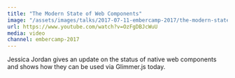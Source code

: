 ```yaml
---
title: "The Modern State of Web Components"
image: "/assets/images/talks/2017-07-11-embercamp-2017/the-modern-state-of-web-components.png"
url: https://www.youtube.com/watch?v=OzFgDBJcWuU
media: video
channel: embercamp-2017
---
```


Jessica Jordan gives an update on the status of native web components and shows
how they can be used via Glimmer.js today.
